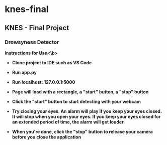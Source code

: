 # knes-final

<h2>KNES - Final Project</h2>
<h3> Drowsyness Detector </h3>

<p>
<b>Instructions for Use<\b>
  <ul>
    <li>
      <p>Clone project to IDE such as VS Code</p>
    </li>
    <li>
      <p>Run app.py</p>
    </li>
    <li>
      <p>Run localhost: 127.0.0.1:5000</p>
    </li>
    <li>
      <p>Page will load with a rectangle, a "start" button, a "stop" button</p>
    </li>
    <li>
      <p>Click the "start" button to start detecting with your webcam</p>
    </li>
    <li>
      <p>Try closing your eyes. An alarm will play if you keep your eyes closed.  It will stop when you open your eyes.
    If you keep your eyes closed for an extended period of time, the alarm will get louder
    </p>
    </li>
    <li>
      <p>When you're done, click the "stop" button to release your camera before you close the application</p>
    </li>


  </ul>


</p>
